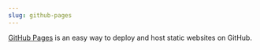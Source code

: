 ```yaml
---
slug: github-pages
---
```


[GitHub Pages](https://pages.github.com/) is an easy way to deploy and host static websites on GitHub.